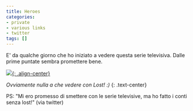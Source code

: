 ```yaml
---
title: Heroes
categories:
- private
- various links
- twitter
tags: []
---
```

E' da qualche giorno che ho iniziato a vedere questa serie televisiva. Dalle
prime puntate sembra promettere bene.

[![]({{site.url}}/images/heroes.png){: .align-center}]({{site.url}}/images/heroes.png)

_Ovviamente nulla a che vedere con Lost! :)_
{: .text-center}

PS: "Mi ero promesso di smettere con le serie televisive, ma ho fatto i conti
senza lost!" (via twitter)


